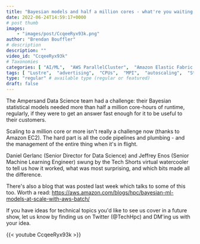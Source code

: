 ```yaml
---
title: "Bayesian models and half a million cores - what're you waiting for?"
date: 2022-06-24T14:59:17+0000
# post thumb
images:
    - "images/post/CcqeeRyx93k.png"
author: "Brendan Bouffler"
# description
description: ""
video_id: "CcqeeRyx93k"
# Taxonomies
categories: [ "AI/ML",  "AWS ParallelCluster",  "Amazon Elastic Fabric Adapter",  "Amazon NICE DCV",  "Life Sciences", ]
tags: [ "Lustre",  "advertising",  "CPUs",  "MPI",  "autoscaling",  "Storage",  "Ampersand",  "DCV",  "HPDA",  "cloud computing",  "EC2",  "ParallelCluster",  "HPC",  "vizualization",  "Schedulers",  "Bayesian",  "TV",  "technical computing",  "tightly-coupled",  "hidden markov models",  "ML models",  "elastic fabric adapter",  "bioinformatics",  "scientific computing",  "infiniband",  "elastic",  "High Performance Computing",  "virtualization",  "GPUs",  "analytics",  "EFA",  "techshorts", ]
type: "regular" # available type (regular or featured)
draft: false
---
```


The Ampersand Data Science team had a challenge: their Bayesian statistical models needed more than half a million core-hours of runtime, regularly, if they were to get an answer fast enough for it to be useful to their customers.

Scaling to a million core or more isn't really a challenge now (thanks to Amazon EC2). The hard part is all the code pipelines and plumbing - and the management of the entire thing when it's in flight.

Daniel Gerlanc (Senior Director for Data Science) and Jeffrey Enos (Senior Machine Learning Engineer) swung by the Tech Shorts virtual watercooler to tell us how it worked, what was most surprising, and which bits made all the difference.

There's also a blog that was posted last week which talks to some of this too. Worth a read: https://aws.amazon.com/blogs/hpc/bayesian-ml-models-at-scale-with-aws-batch/

If you have ideas for technical topics you'd like to see us cover in a future show, let us know by finding us on Twitter (@TechHpc) and DM'ing us with your idea.

{{< youtube CcqeeRyx93k >}}